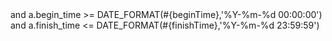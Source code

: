 <if test="beginTime!= null">
    and a.begin_time &gt;= DATE_FORMAT(#{beginTime},'%Y-%m-%d 00:00:00')
</if>
<if test="finishTime!= null">
    and a.finish_time &lt;= DATE_FORMAT(#{finishTime},'%Y-%m-%d 23:59:59')
</if>
